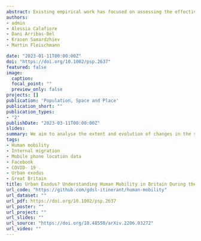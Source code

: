```yaml
---
abstract: Existing empirical work has focused on assessing the effectiveness of non-pharmaceutical interventions on human mobility to contain the spread of COVID-19. Less is known about the ways in which the COVID-19 pandemic has reshaped the spatial patterns of population movement within countries. Anecdotal evidence of an urban exodus from large cities to rural areas emerged during early phases of the pandemic across western societies. Yet, these claims have not been empirically assessed. Traditional data sources, such as censuses offer coarse temporal frequency to analyse population movement over short-time intervals. Drawing on a data set of 21 million observations from Facebook users, we aim to analyse the extent and evolution of changes in the spatial patterns of population movement across the rural-urban continuum in Britain over an 18-month period from March, 2020 to August, 2021. Our findings show an overall and sustained decline in population movement during periods of high stringency measures, with the most densely populated areas reporting the largest reductions. During these periods, we also find evidence of higher-than-average mobility from highly dense population areas to low densely populated areas, lending some support to claims of large-scale population movements from large cities. Yet, we show that these trends were temporary. Overall mobility levels trended back to pre-coronavirus levels after the easing of non-pharmaceutical interventions. Following these interventions, we also found a reduction in movement to low density areas and a rise in mobility to high density agglomerations. Overall, these findings reveal that while COVID-19 generated shock waves leading to temporary changes in the patterns of population movement in Britain, the resulting vibrations have not significantly reshaped the prevalent structures in the national pattern of population movement.
authors:
- admin
- Alessia Calafiore
- Dani Arribas-Bel
- Krasen Samardzhiev
- Martin Fleischmann

date: "2023-01-11T00:00:00Z"
doi: "https://doi.org/10.1002/psp.2637"
featured: false
image:
  caption: 
  focal_point: ""
  preview_only: false
projects: []
publication: 'Population, Space and Place'
publication_short: ""
publication_types:
- "2"
publishDate: "2023-03-11T00:00:00Z"
slides: 
summary: We aim to analyse the extent and evolution of changes in the spatial patterns of population movement across the rural-urban continuum in Britain over an 18-month period from March, 2020 to August, 2021.
tags:
- Human mobility
- Internal migration
- Mobile phone location data
- Facebook
- COVID- 19
- Urban exodus
- Great Britain
title: Urban Exodus? Understanding Human Mobility in Britain During the COVID-19 Pandemic Using Facebook Data
url_code: "https://github.com/gdsl-itinerant/human-mobility"
url_dataset: ""
url_pdf: https://doi.org/10.1002/psp.2637
url_poster: ""
url_project: ""
url_slides: ""
url_source: "https://doi.org/10.48550/arXiv.2206.03272"
url_video: ""
---
```


